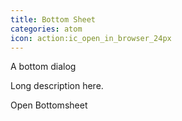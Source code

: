 ```yaml
---
title: Bottom Sheet
categories: atom
icon: action:ic_open_in_browser_24px
---
```


A bottom dialog
<!-- more -->
Long description here.

<md-button class="md-raised md-accent" aria-label="Open Settings" ng-click="showListBottomSheet($event)">Open Bottomsheet</md-button>
